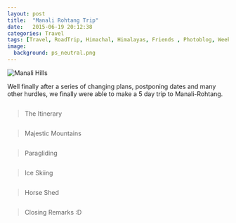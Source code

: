 ```yaml
---
layout: post
title:  "Manali Rohtang Trip"
date:   2015-06-19 20:12:38
categories: Travel
tags: [Travel, RoadTrip, Himachal, Himalayas, Friends , Photoblog, WeekendDiaries]
image:
  background: ps_neutral.png
---
```

<img src="https://i.imgur.com/OJn2d5J.jpg" alt="Manali Hills">

Well finally after a series of changing plans, postponing dates and many other hurdles, we finally were able to make a 5 day trip to Manali-Rohtang.


<img src="https://i.imgur.com/aCK4MQ4.png" alt="">

>The Itinerary

<img src="https://i.imgur.com/rNFaqsC.jpg" alt="">

>Majestic Mountains

<img src="https://i.imgur.com/HjgXF29.jpg" alt="">

>Paragliding

<img src="https://i.imgur.com/hKFm3i2.jpg" alt="">

>Ice Skiing

<img src="https://i.imgur.com/xUw2zpo.jpg" alt="">

>Horse Shed

<img src="https://i.imgur.com/Y8JXnqZ.jpg" alt="">

>Closing Remarks :D

